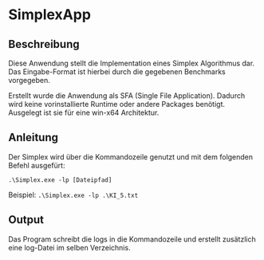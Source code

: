 # SimplexApp
## Beschreibung
Diese Anwendung stellt die Implementation eines Simplex Algorithmus dar. Das Eingabe-Format ist hierbei durch die gegebenen Benchmarks vorgegeben.

Erstellt wurde die Anwendung als SFA (Single File Application). Dadurch wird keine vorinstallierte Runtime oder andere Packages benötigt. Ausgelegt ist sie für eine win-x64 Architektur.

## Anleitung
Der Simplex wird über die Kommandozeile genutzt und mit dem folgenden Befehl ausgefürt:

`.\Simplex.exe -lp [Dateipfad]`

Beispiel: `.\Simplex.exe -lp .\KI_5.txt`

## Output
Das Program schreibt die logs in die Kommandozeile und erstellt zusätzlich eine log-Datei im selben Verzeichnis.
